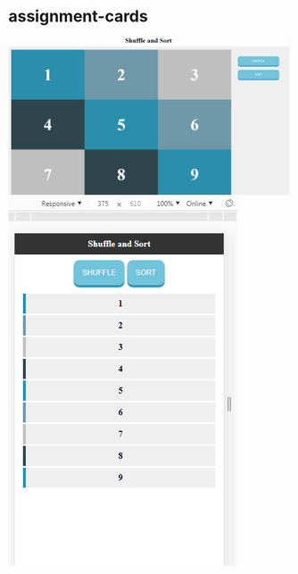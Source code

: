 # assignment-cards
![Alt text](/assignment_desktop_view.PNG?raw=true "Desktop View")
![Alt text](/assignment_mobile_view.PNG?raw=true "Mobile View")
